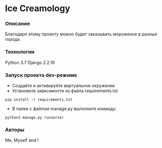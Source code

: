 # Ice Creamology
### Описание
Благодаря этому проекту можно будет заказывать мороженое в разные города.
### Технологии
Python 3.7
Django 2.2.19
### Запуск проекта dev-режиме
- Создайте и активируйте виртуальное окружение
- Установите зависимости из файла requirements.txt
```
pip install -r requirements.txt
``` 
- В папке с файлом manage.py выполните команду:
```
python3 manage.py runserver
```
### Авторы
Me, Myself and I
